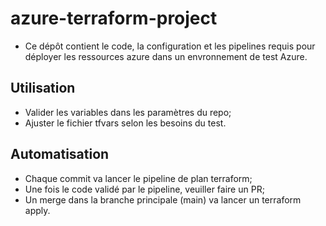 # azure-terraform-project

* Ce dépôt contient le code, la configuration et les pipelines requis pour déployer les ressources azure dans un envronnement de test Azure.

## Utilisation

* Valider les variables dans les paramètres du repo;
* Ajuster le fichier tfvars selon les besoins du test.


## Automatisation

* Chaque commit va lancer le pipeline de plan terraform;
* Une fois le code validé par le pipeline, veuiller faire un PR;
* Un merge dans la branche principale (main) va lancer un terraform apply.

